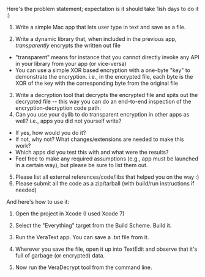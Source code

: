 Here's the problem statement; expectation is it should take 1ish days to do it :)

1. Write a simple Mac app that lets user type in text and save as a file.

2. Write a dynamic library that, when included in the previous app, *transparently* encrypts the written out file
  * "transparent" means for instance that you cannot directly invoke any API in your library from your app (or vice-versa)
  * You can use a simple XOR based encryption with a one-byte "key" to demonstrate the encryption. i.e., in the encrypted file, each byte is the XOR of the key with the corresponding byte from the original file
3. Write a decryption tool that decrypts the encrypted file and spits out the decrypted file -- this way you can do an end-to-end inspection of the encryption-decryption code path.
4. Can you use your dylib to do transparent encryption in other apps as well? i.e., apps you did not yourself write?
  * If yes, how would you do it?
  * If not, why not? What changes/extensions are needed to make this work?
  * Which apps did you test this with and what were the results?
  * Feel free to make any required assumptions (e.g., app must be launched in a certain way), but please be sure to list them out. 
5. Please list all external references/code/libs that helped you on the way :)
6. Please submit all the code as a zip/tarball (with build/run instructions if needed)

And here's how to use it:

1. Open the project in Xcode (I used Xcode 7)

2. Select the "Everything" target from the Build Scheme.  Build it.

3. Run the VeraText app.  You can save a .txt file from it.

4. Wherever you save the file, open it up into TextEdit and observe that it's full of garbage (or encrypted) data.

5. Now run the VeraDecrypt tool from the command line.  

